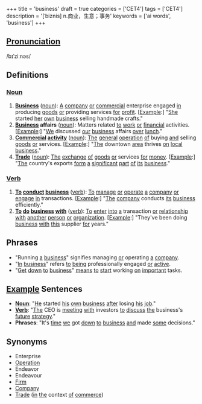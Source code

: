 +++
title = 'business'
draft = true
categories = ['CET4']
tags = ['CET4']
description = '[ˈbiznis] n.商业，生意；事务'
keywords = ['ai words', 'business']
+++

## [Pronunciation](/post/pronunciation/)
/bɪˈziːnəs/

## Definitions
### [Noun](/post/noun/)
1. **[Business](/post/business/)** ([noun](/post/noun/)): [A](/post/a/) [company](/post/company/) [or](/post/or/) [commercial](/post/commercial/) enterprise engaged [in](/post/in/) producing [goods](/post/goods/) [or](/post/or/) providing services [for](/post/for/) [profit](/post/profit/). [[Example](/post/example/):] "[She](/post/she/) started [her](/post/her/) [own](/post/own/) [business](/post/business/) selling handmade crafts."
2. **[Business](/post/business/) affairs** ([noun](/post/noun/)): Matters related [to](/post/to/) [work](/post/work/) [or](/post/or/) [financial](/post/financial/) activities. [[Example](/post/example/):] "[We](/post/we/) discussed [our](/post/our/) [business](/post/business/) affairs [over](/post/over/) [lunch](/post/lunch/)."
3. **[Commercial](/post/commercial/) [activity](/post/activity/)** ([noun](/post/noun/)): [The](/post/the/) [general](/post/general/) [operation](/post/operation/) [of](/post/of/) buying [and](/post/and/) selling [goods](/post/goods/) [or](/post/or/) services. [[Example](/post/example/):] "[The](/post/the/) downtown [area](/post/area/) thrives [on](/post/on/) [local](/post/local/) [business](/post/business/)."
4. **[Trade](/post/trade/)** ([noun](/post/noun/)): [The](/post/the/) [exchange](/post/exchange/) [of](/post/of/) [goods](/post/goods/) [or](/post/or/) services [for](/post/for/) [money](/post/money/). [[Example](/post/example/):] "[The](/post/the/) country's exports [form](/post/form/) [a](/post/a/) [significant](/post/significant/) [part](/post/part/) [of](/post/of/) [its](/post/its/) [business](/post/business/)."

### [Verb](/post/verb/)
1. **[To](/post/to/) [conduct](/post/conduct/) [business](/post/business/)** ([verb](/post/verb/)): [To](/post/to/) [manage](/post/manage/) [or](/post/or/) [operate](/post/operate/) [a](/post/a/) [company](/post/company/) [or](/post/or/) [engage](/post/engage/) [in](/post/in/) transactions. [[Example](/post/example/):] "[The](/post/the/) [company](/post/company/) conducts [its](/post/its/) [business](/post/business/) efficiently."
2. **[To](/post/to/) [do](/post/do/) [business](/post/business/) [with](/post/with/)** ([verb](/post/verb/)): [To](/post/to/) [enter](/post/enter/) [into](/post/into/) [a](/post/a/) transaction [or](/post/or/) [relationship](/post/relationship/) [with](/post/with/) [another](/post/another/) [person](/post/person/) [or](/post/or/) [organization](/post/organization/). [[Example](/post/example/):] "They've been doing [business](/post/business/) [with](/post/with/) [this](/post/this/) supplier [for](/post/for/) years."

## Phrases
- "Running [a](/post/a/) [business](/post/business/)" signifies managing [or](/post/or/) operating [a](/post/a/) [company](/post/company/).
- "[In](/post/in/) [business](/post/business/)" refers [to](/post/to/) [being](/post/being/) professionally engaged [or](/post/or/) [active](/post/active/).
- "[Get](/post/get/) [down](/post/down/) [to](/post/to/) [business](/post/business/)" [means](/post/means/) [to](/post/to/) [start](/post/start/) working [on](/post/on/) [important](/post/important/) tasks.

## [Example](/post/example/) Sentences
- **[Noun](/post/noun/)**: "[He](/post/he/) started [his](/post/his/) [own](/post/own/) [business](/post/business/) [after](/post/after/) losing [his](/post/his/) [job](/post/job/)."
- **[Verb](/post/verb/)**: "[The](/post/the/) CEO is [meeting](/post/meeting/) [with](/post/with/) investors [to](/post/to/) [discuss](/post/discuss/) [the](/post/the/) business's [future](/post/future/) [strategy](/post/strategy/)."
- **Phrases**: "It's [time](/post/time/) [we](/post/we/) got [down](/post/down/) [to](/post/to/) [business](/post/business/) [and](/post/and/) made [some](/post/some/) decisions."

## Synonyms
- Enterprise
- [Operation](/post/operation/)
- Endeavor
- Endeavour
- [Firm](/post/firm/)
- [Company](/post/company/)
- [Trade](/post/trade/) ([in](/post/in/) [the](/post/the/) context [of](/post/of/) [commerce](/post/commerce/))

